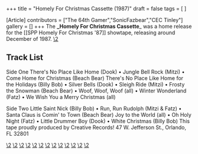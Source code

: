+++
title = "Homely For Christmas Cassette (1987)"
draft = false
tags = [ ]

[Article]
contributors = ["The 64th Gamer","SonicFazbear","CEC Tinley"]
gallery = []
+++
The **_Homely For Christmas Cassette**_ was a home release for the [[SPP Homely For Christmas '87]] showtape, releasing around December of 1987.
[\2](\1)
##  Track List ## 
 Side One
 There's No Place Like Home (Dook) • Jungle Bell Rock (Mitzi) • Come Home for Christmas (Beach Bear)
 There's No Place Like Home for the Holidays (Billy Bob) • Silver Bells (Dook) • Sleigh Ride (Mitzi) • Frosty the Snowman
 (Beach Bear) • Woof, Woof, Woof (all) • Winter Wonderland (Fatz) • We Wish You a Merry Christmas (all)
 
 Side Two
 Little Saint Nick (Billy Bob) • Run, Run Rudolph (Mitzi & Fatz) • Santa Claus is Comin' to Town (Beach Bear)
 Joy to the World (all) • Oh Holy Night (Fatz) • Little Drummer Boy (Dook) • White Christmas (Billy Bob)
 This tape proudly produced by Creative Records!     47 W. Jefferson St., Orlando, FL 32801

[\2](\1)
[\2](\1)
[\2](\1)
[\2](\1)
[\2](\1)
[\2](\1)
[\2](\1)
[\2](\1)
[\2](\1)
[\2](\1)
[\2](\1)
[\2](\1)
[\2](\1)